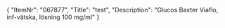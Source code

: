 {
  "ItemNr": "067877",
  "Title": "test",
  "Description": "Glucos Baxter Viaflo, inf-vätska, lösning 100 mg/ml"
}